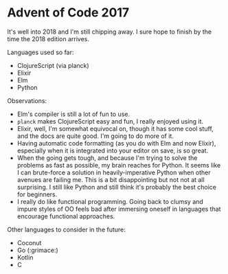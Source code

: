 # Advent of Code 2017

It's well into 2018 and I'm still chipping away. I sure hope to finish by the time
the 2018 edition arrives.

Languages used so far:
* ClojureScript (via planck)
* Elixir
* Elm
* Python

Observations:
* Elm's compiler is still a lot of fun to use.
* `planck` makes ClojureScript easy and fun, I really enjoyed using it.
* Elixir, well, I'm somewhat equivocal on, though it has some cool stuff, and the docs are quite good. I'm going to do more of it.
* Having automatic code formatting (as you do with Elm and now Elixir), especially when it is integrated into your editor on save, is so great.
* When the going gets tough, and because I'm trying to solve the problems as fast as possible, my brain reaches for Python. It seems like I can brute-force a solution in heavily-imperative Python when other avenues are failing me. This is a bit disappointing but not not at all surprising. I still like Python and still think it's probably the best choice for beginners.
* I really do like functional programming. Going back to clumsy and impure styles of OO feels bad after immersing oneself in languages that encourage functional approaches.

Other languages to consider in the future:
* Coconut
* Go (:grimace:)
* Kotlin
* C
